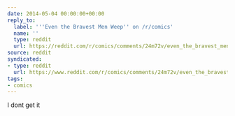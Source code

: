 ```yaml
---
date: 2014-05-04 00:00:00+00:00
reply_to:
  label: '''Even the Bravest Men Weep'' on /r/comics'
  name: ''
  type: reddit
  url: https://reddit.com/r/comics/comments/24m72v/even_the_bravest_men_weep/
source: reddit
syndicated:
- type: reddit
  url: https://www.reddit.com/r/comics/comments/24m72v/even_the_bravest_men_weep/ch8luxj/
tags:
- comics
---
```


I dont get it